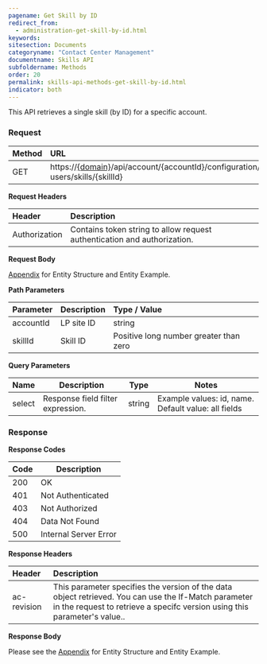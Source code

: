 ```yaml
---
pagename: Get Skill by ID
redirect_from:
  - administration-get-skill-by-id.html
keywords:
sitesection: Documents
categoryname: "Contact Center Management"
documentname: Skills API
subfoldername: Methods
order: 20
permalink: skills-api-methods-get-skill-by-id.html
indicator: both
---
```


This API retrieves a single skill (by ID) for a specific account.

### Request

|Method   |   URL    |            
|:--------  | :----------------- |
| GET     |    https://[{domain}](/agent-domain-domain-api.html)/api/account/{accountId}/configuration/le-users/skills/{skillId}|

**Request Headers**

|Header     |     Description  |                              
|:------------  | :---------------------  |                   
| Authorization  | Contains token string to allow request authentication and authorization. |

**Request Body**

[Appendix](administration-skills-appendix.html) for Entity Structure and Entity Example.

**Path Parameters**

| Parameter    |   Description   |   Type / Value      |                                      
|:------------  | :------------- |  :----------------- |                                       
|accountId   |    LP site ID   |    string  |
|skillId       |  Skill ID       |  Positive long number greater than zero |

 **Query Parameters**

 | Name            | Description                                                                  | Type    | Notes                                          |
 |-----------------|------------------------------------------------------------------------------|---------|------------------------------------------------|
 | select          | Response field filter expression.                           | string  | Example values: id, name. Default value: all fields  |

### Response

**Response Codes**

| Code | Description           |
|------|-----------------------|
| 200  | OK                    |
| 401  | Not Authenticated     |
| 403  | Not Authorized        |
| 404  | Data Not Found        |
| 500  | Internal Server Error |

**Response Headers**

 |Header  |Description |
| :-------  | :-----  |
| ac-revision | This parameter specifies the version of the data object retrieved. You can use the If-Match parameter in the request to retrieve a specifc version using this parameter's value.. |

**Response Body**

Please see the [Appendix](administration-skills-appendix.html) for Entity Structure and Entity Example.
